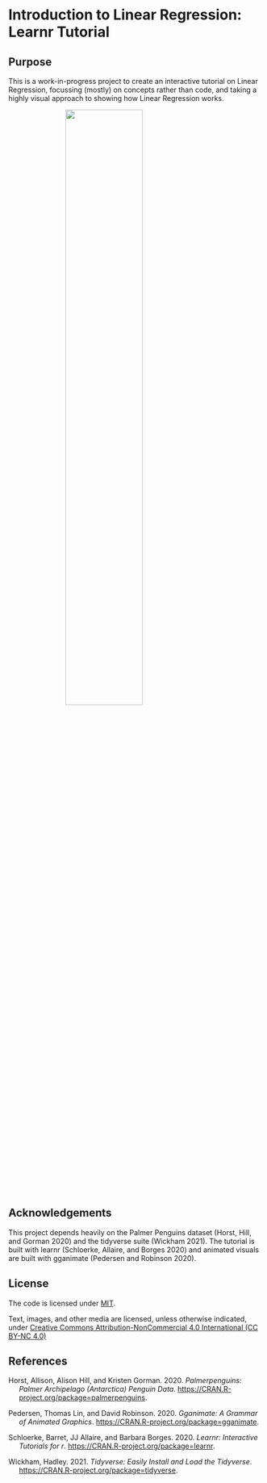 Introduction to Linear Regression: Learnr Tutorial
================

<!-- badges: start -->
<!-- badges: end -->

## Purpose

This is a work-in-progress project to create an interactive tutorial on
Linear Regression, focussing (mostly) on concepts rather than code, and
taking a highly visual approach to showing how Linear Regression works.

<img src="C:/Users/Thomas/Documents/projects/learnr-linear-regression/Rmd/linear-regression/images/linear-regression-anim-001.gif" width="55%" style="display: block; margin: auto;" />

## Acknowledgements

This project depends heavily on the Palmer Penguins dataset (Horst,
Hill, and Gorman 2020) and the tidyverse suite (Wickham 2021). The
tutorial is built with learnr (Schloerke, Allaire, and Borges 2020) and
animated visuals are built with gganimate (Pedersen and Robinson 2020).

## License

The code is licensed under [MIT]().

Text, images, and other media are licensed, unless otherwise indicated,
under [Creative Commons Attribution-NonCommercial 4.0 International (CC
BY-NC 4.0)](https://creativecommons.org/licenses/by-nc/4.0/)

## References

<div id="refs" class="references csl-bib-body hanging-indent">

<div id="ref-R-palmerpenguins" class="csl-entry">

Horst, Allison, Alison Hill, and Kristen Gorman. 2020. *Palmerpenguins:
Palmer Archipelago (Antarctica) Penguin Data*.
<https://CRAN.R-project.org/package=palmerpenguins>.

</div>

<div id="ref-R-gganimate" class="csl-entry">

Pedersen, Thomas Lin, and David Robinson. 2020. *Gganimate: A Grammar of
Animated Graphics*. <https://CRAN.R-project.org/package=gganimate>.

</div>

<div id="ref-R-learnr" class="csl-entry">

Schloerke, Barret, JJ Allaire, and Barbara Borges. 2020. *Learnr:
Interactive Tutorials for r*.
<https://CRAN.R-project.org/package=learnr>.

</div>

<div id="ref-R-tidyverse" class="csl-entry">

Wickham, Hadley. 2021. *Tidyverse: Easily Install and Load the
Tidyverse*. <https://CRAN.R-project.org/package=tidyverse>.

</div>

</div>
